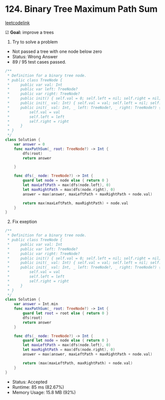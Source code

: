 # 124. Binary Tree Maximum Path Sum

[leetcodelink](https://leetcode.com/problems/binary-tree-maximum-path-sum/)

☑ **Goal:** improve a trees

1. Try to solve a problem

- Not passed a tree with one node below zero
- Status: Wrong Answer
- 89 / 95 test cases passed.

```swift
/**
 * Definition for a binary tree node.
 * public class TreeNode {
 *     public var val: Int
 *     public var left: TreeNode?
 *     public var right: TreeNode?
 *     public init() { self.val = 0; self.left = nil; self.right = nil; }
 *     public init(_ val: Int) { self.val = val; self.left = nil; self.right = nil; }
 *     public init(_ val: Int, _ left: TreeNode?, _ right: TreeNode?) {
 *         self.val = val
 *         self.left = left
 *         self.right = right
 *     }
 * }
 */
class Solution {
    var answer = 0
    func maxPathSum(_ root: TreeNode?) -> Int {
        dfs(root)
        return answer

    }

    func dfs(_ node: TreeNode?) -> Int {
        guard let node = node else { return 0 }
        let maxLeftPath = max(dfs(node.left), 0)
        let maxRightPath = max(dfs(node.right), 0)
        answer = max(answer, maxLeftPath + maxRightPath + node.val)

        return max(maxLeftPath, maxRightPath) + node.val
    }
}
```

2. Fix exeption

```swift
/**
 * Definition for a binary tree node.
 * public class TreeNode {
 *     public var val: Int
 *     public var left: TreeNode?
 *     public var right: TreeNode?
 *     public init() { self.val = 0; self.left = nil; self.right = nil; }
 *     public init(_ val: Int) { self.val = val; self.left = nil; self.right = nil; }
 *     public init(_ val: Int, _ left: TreeNode?, _ right: TreeNode?) {
 *         self.val = val
 *         self.left = left
 *         self.right = right
 *     }
 * }
 */
class Solution {
    var answer = Int.min
    func maxPathSum(_ root: TreeNode?) -> Int {
        guard let root = root else { return 0 }
        dfs(root)
        return answer
    }

    func dfs(_ node: TreeNode?) -> Int {
        guard let node = node else { return 0 }
        let maxLeftPath = max(dfs(node.left), 0)
        let maxRightPath = max(dfs(node.right), 0)
        answer = max(answer, maxLeftPath + maxRightPath + node.val)

        return (max(maxLeftPath, maxRightPath) + node.val)
    }
}
```

- Status: Accepted
- Runtime: 85 ms (82.67%)
- Memory Usage: 15.8 MB (92%)